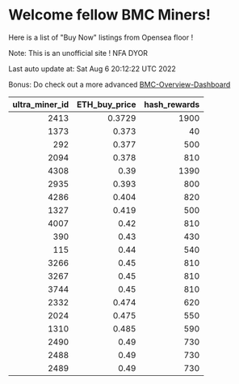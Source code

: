 # Welcome fellow BMC Miners!
Here is a list of "Buy Now" listings from Opensea floor !

Note: This is an unofficial site ! NFA DYOR

Last auto update at: Sat Aug  6 20:12:22 UTC 2022

Bonus: Do check out a more advanced [BMC-Overview-Dashboard](https://dune.com/defifunk/BMC-Overview-Dashboard)


|   ultra_miner_id |   ETH_buy_price |   hash_rewards |
|-----------------:|----------------:|---------------:|
|             2413 |          0.3729 |           1900 |
|             1373 |          0.373  |             40 |
|              292 |          0.377  |            500 |
|             2094 |          0.378  |            810 |
|             4308 |          0.39   |           1390 |
|             2935 |          0.393  |            800 |
|             4286 |          0.404  |            820 |
|             1327 |          0.419  |            500 |
|             4007 |          0.42   |            810 |
|              390 |          0.43   |            430 |
|              115 |          0.44   |            540 |
|             3266 |          0.45   |            810 |
|             3267 |          0.45   |            810 |
|             3744 |          0.45   |            810 |
|             2332 |          0.474  |            620 |
|             2024 |          0.475  |            550 |
|             1310 |          0.485  |            590 |
|             2490 |          0.49   |            730 |
|             2488 |          0.49   |            730 |
|             2489 |          0.49   |            730 |